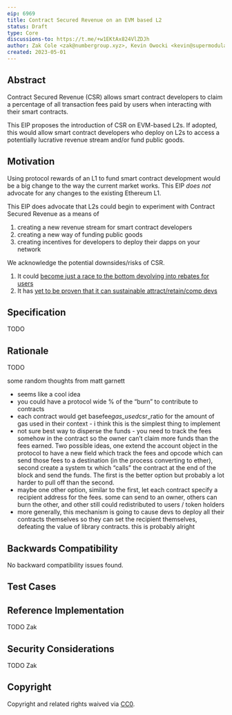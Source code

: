 ```yaml
---
eip: 6969
title: Contract Secured Revenue on an EVM based L2
status: Draft
type: Core
discussions-to: https://t.me/+w1EKtAx824VlZDJh
author: Zak Cole <zak@numbergroup.xyz>, Kevin Owocki <kevin@supermodular.xyz>
created: 2023-05-01
---
```


## Abstract

Contract Secured Revenue (CSR) allows smart contract developers to claim a percentage of all transaction fees paid by users when interacting with their smart contracts.

This EIP proposes the introduction of CSR on EVM-based L2s. If adopted, this would allow smart contract developers who deploy on L2s to access a potentially lucrative revenue stream and/or fund public goods.

## Motivation

<!--
  This section is optional.

  The motivation section should include a description of any nontrivial problems the EIP solves. It should not describe how the EIP solves those problems, unless it is not immediately obvious. It should not describe why the EIP should be made into a standard, unless it is not immediately obvious.

  With a few exceptions, external links are not allowed. If you feel that a particular resource would demonstrate a compelling case for your EIP, then save it as a printer-friendly PDF, put it in the assets folder, and link to that copy.

  TODO: Remove this comment before submitting
-->

Using protocol rewards of an L1 to fund smart contract development would be a big change to the way the current market works.  This EIP *does not* advocate for any changes to the existing Ethereum L1.

This EIP does advocate that L2s could begin to experiment with Contract Secured Revenue as a means of
1. creating a new revenue stream for smart contract developers
2. creating a new way of funding public goods
3. creating incentives for developers to deploy their dapps on your network

We acknowledge the potential downsides/risks of CSR.
1. It could [become just a race to the bottom devolving into rebates for users](https://twitter.com/trent_vanepps/status/1623361559983452160)
2. It has [yet to be proven that it can sustainable attract/retain/comp devs](https://twitter.com/trent_vanepps/status/1653086558633836564)


## Specification

<!--
  The Specification section should describe the syntax and semantics of any new feature. The specification should be detailed enough to allow competing, interoperable implementations for any of the current Ethereum platforms (besu, erigon, ethereumjs, go-ethereum, nethermind, or others).

  It is recommended to follow RFC 2119 and RFC 8170. Do not remove the key word definitions if RFC 2119 and RFC 8170 are followed.

  TODO: Remove this comment before submitting
-->

TODO

## Rationale

<!--
  The rationale fleshes out the specification by describing what motivated the design and why particular design decisions were made. It should describe alternate designs that were considered and related work, e.g. how the feature is supported in other languages.

  The current placeholder is acceptable for a draft.

  TODO: Remove this comment before submitting
-->

TODO

some random thoughts from matt garnett
* seems like a cool idea
* you could have a protocol wide % of the “burn” to contribute to contracts
* each contract would get basefee*gas_used*csr_ratio for the amount of gas used in their context - i think this is the simplest thing to implement
* not sure best way to disperse the funds - you need to track the fees somehow in the contract so the owner can’t claim more funds than the fees earned. Two possible ideas, one extend the account object in the protocol to have a new field which track the fees and opcode which can send those fees to a destination (in the process converting to ether), second create a system tx which “calls” the contract at the end of the block and send the funds. The first is the better option but probably a lot harder to pull off than the second.
* maybe one other option, similar to the first, let each contract specify a recipient address for the fees. some can send to an owner, others can burn the other, and other still could redistributed to users / token holders
* more generally, this mechanism is going to cause devs to deploy all their contracts themselves so they can set the recipient themselves, defeating the value of library contracts. this is probably alright

## Backwards Compatibility

<!--

  This section is optional.

  All EIPs that introduce backwards incompatibilities must include a section describing these incompatibilities and their severity. The EIP must explain how the author proposes to deal with these incompatibilities. EIP submissions without a sufficient backwards compatibility treatise may be rejected outright.

  The current placeholder is acceptable for a draft.

  TODO: Remove this comment before submitting
-->

No backward compatibility issues found.

## Test Cases

<!--
  This section is optional for non-Core EIPs.

  The Test Cases section should include expected input/output pairs, but may include a succinct set of executable tests. It should not include project build files. No new requirements may be be introduced here (meaning an implementation following only the Specification section should pass all tests here.)
  If the test suite is too large to reasonably be included inline, then consider adding it as one or more files in `../assets/eip-####/`. External links will not be allowed

  TODO: Remove this comment before submitting
-->

## Reference Implementation

<!--
  This section is optional.

  The Reference Implementation section should include a minimal implementation that assists in understanding or implementing this specification. It should not include project build files. The reference implementation is not a replacement for the Specification section, and the proposal should still be understandable without it.
  If the reference implementation is too large to reasonably be included inline, then consider adding it as one or more files in `../assets/eip-####/`. External links will not be allowed.

  TODO: Remove this comment before submitting
-->

TODO Zak

## Security Considerations

<!--
  All EIPs must contain a section that discusses the security implications/considerations relevant to the proposed change. Include information that might be important for security discussions, surfaces risks and can be used throughout the life cycle of the proposal. For example, include security-relevant design decisions, concerns, important discussions, implementation-specific guidance and pitfalls, an outline of threats and risks and how they are being addressed. EIP submissions missing the "Security Considerations" section will be rejected. An EIP cannot proceed to status "Final" without a Security Considerations discussion deemed sufficient by the reviewers.

  The current placeholder is acceptable for a draft.

  TODO: Remove this comment before submitting
-->

TODO Zak

## Copyright

Copyright and related rights waived via [CC0](../LICENSE.md).
